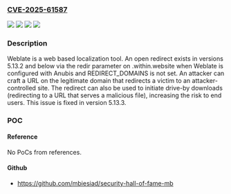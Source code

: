 ### [CVE-2025-61587](https://cve.mitre.org/cgi-bin/cvename.cgi?name=CVE-2025-61587)
![](https://img.shields.io/static/v1?label=Product&message=weblate&color=blue)
![](https://img.shields.io/static/v1?label=Version&message=%3C%205.13.3%20&color=brightgreen)
![](https://img.shields.io/static/v1?label=Vulnerability&message=CWE-1395%3A%20Dependency%20on%20Vulnerable%20Third-Party%20Component&color=brightgreen)
![](https://img.shields.io/static/v1?label=Vulnerability&message=CWE-601%3A%20URL%20Redirection%20to%20Untrusted%20Site%20('Open%20Redirect')&color=brightgreen)

### Description

Weblate is a web based localization tool. An open redirect exists in versions 5.13.2 and below via the redir parameter on .within.website when Weblate is configured with Anubis and REDIRECT_DOMAINS is not set. An attacker can craft a URL on the legitimate domain that redirects a victim to an attacker-controlled site. The redirect can also be used to initiate drive-by downloads (redirecting to a URL that serves a malicious file), increasing the risk to end users. This issue is fixed in version 5.13.3.

### POC

#### Reference
No PoCs from references.

#### Github
- https://github.com/mbiesiad/security-hall-of-fame-mb

